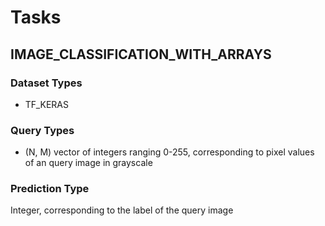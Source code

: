 # Tasks

## IMAGE_CLASSIFICATION_WITH_ARRAYS

### Dataset Types

- TF_KERAS

### Query Types

- (N, M) vector of integers ranging 0-255, corresponding to pixel values of an query image in grayscale

### Prediction Type

Integer, corresponding to the label of the query image
